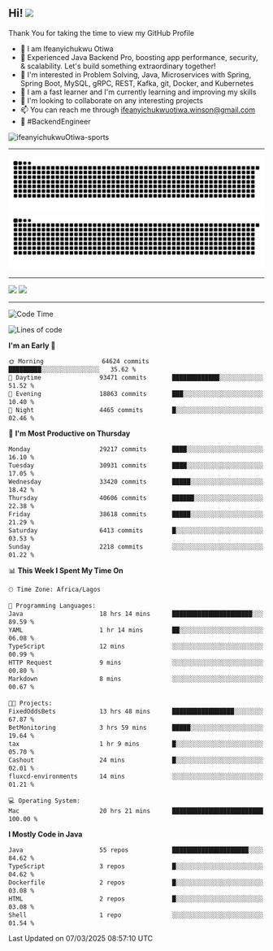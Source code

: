 <!-- BLOG-POST-LIST:START --><!-- BLOG-POST-LIST:END -->

## Hi! <img src="https://media.giphy.com/media/hvRJCLFzcasrR4ia7z/giphy.gif" width="4%"> 

Thank You for taking the time to view my GitHub Profile

- 👋 I am Ifeanyichukwu Otiwa
- 🚀 Experienced Java Backend Pro, boosting app performance, security, & scalability. Let's build something extraordinary together!
- 👀 I'm interested in Problem Solving, Java, Microservices with Spring, Spring Boot, MySQL, gRPC, REST, Kafka, git, Docker, and Kubernetes
- 🌱 I am a fast learner and I'm currently learning and improving my skills
- 💞️ I'm looking to collaborate on any interesting projects
- 📫 You can reach me through ifeanyichukwuotiwa.winson@gmail.com
- 🚀 #BackendEngineer

<p align="left" marginTop="10px"> <img src="https://komarev.com/ghpvc/?username=ifeanyichukwuOtiwa-sports&label=Profile%20views&color=0e75b6&style=for-the-badge" alt="ifeanyichukwuOtiwa-sports" /> </p>

***

<!--🐍📈SNAKEGRAPH / 🌐WEBSITE: https://github.com/Platane/snk -->
![github contribution grid snake animation](https://raw.githubusercontent.com/ifeanyichukwuOtiwa-sports/ifeanyichukwuOtiwa-sports/output/github-contribution-grid-snake-dark.svg#gh-dark-mode-only)![github contribution grid snake animation](https://raw.githubusercontent.com/ifeanyichukwuOtiwa-sports/ifeanyichukwuOtiwa-sports/output/github-contribution-grid-snake.svg#gh-light-mode-only)

***

<p float="left">
  <img float="left" src="https://github-readme-stats.vercel.app/api?username=ifeanyichukwuOtiwa-sports&count_private=true&include_all_commits=true&theme=react&show_icons=true" />
  <img float="right" src="https://github-readme-stats.vercel.app/api/top-langs/?username=ifeanyichukwuOtiwa-sports&layout=compact&show_icons=true&theme=react" /> 
</p>

***



<!--START_SECTION:waka-->
![Code Time](http://img.shields.io/badge/Code%20Time-3%2C521%20hrs%2024%20mins-blue)

![Lines of code](https://img.shields.io/badge/From%20Hello%20World%20I%27ve%20Written-45.2%20million%20lines%20of%20code-blue)

**I'm an Early 🐤** 

```text
🌞 Morning                64624 commits       █████████░░░░░░░░░░░░░░░░   35.62 % 
🌆 Daytime                93471 commits       █████████████░░░░░░░░░░░░   51.52 % 
🌃 Evening                18863 commits       ███░░░░░░░░░░░░░░░░░░░░░░   10.40 % 
🌙 Night                  4465 commits        █░░░░░░░░░░░░░░░░░░░░░░░░   02.46 % 
```
📅 **I'm Most Productive on Thursday** 

```text
Monday                   29217 commits       ████░░░░░░░░░░░░░░░░░░░░░   16.10 % 
Tuesday                  30931 commits       ████░░░░░░░░░░░░░░░░░░░░░   17.05 % 
Wednesday                33420 commits       █████░░░░░░░░░░░░░░░░░░░░   18.42 % 
Thursday                 40606 commits       ██████░░░░░░░░░░░░░░░░░░░   22.38 % 
Friday                   38618 commits       █████░░░░░░░░░░░░░░░░░░░░   21.29 % 
Saturday                 6413 commits        █░░░░░░░░░░░░░░░░░░░░░░░░   03.53 % 
Sunday                   2218 commits        ░░░░░░░░░░░░░░░░░░░░░░░░░   01.22 % 
```


📊 **This Week I Spent My Time On** 

```text
🕑︎ Time Zone: Africa/Lagos

💬 Programming Languages: 
Java                     18 hrs 14 mins      ██████████████████████░░░   89.59 % 
YAML                     1 hr 14 mins        ██░░░░░░░░░░░░░░░░░░░░░░░   06.08 % 
TypeScript               12 mins             ░░░░░░░░░░░░░░░░░░░░░░░░░   00.99 % 
HTTP Request             9 mins              ░░░░░░░░░░░░░░░░░░░░░░░░░   00.80 % 
Markdown                 8 mins              ░░░░░░░░░░░░░░░░░░░░░░░░░   00.67 % 

🐱‍💻 Projects: 
FixedOddsBets            13 hrs 48 mins      █████████████████░░░░░░░░   67.87 % 
BetMonitoring            3 hrs 59 mins       █████░░░░░░░░░░░░░░░░░░░░   19.64 % 
tax                      1 hr 9 mins         █░░░░░░░░░░░░░░░░░░░░░░░░   05.70 % 
Cashout                  24 mins             █░░░░░░░░░░░░░░░░░░░░░░░░   02.01 % 
fluxcd-environments      14 mins             ░░░░░░░░░░░░░░░░░░░░░░░░░   01.21 % 

💻 Operating System: 
Mac                      20 hrs 21 mins      █████████████████████████   100.00 % 
```

**I Mostly Code in Java** 

```text
Java                     55 repos            █████████████████████░░░░   84.62 % 
TypeScript               3 repos             █░░░░░░░░░░░░░░░░░░░░░░░░   04.62 % 
Dockerfile               2 repos             █░░░░░░░░░░░░░░░░░░░░░░░░   03.08 % 
HTML                     2 repos             █░░░░░░░░░░░░░░░░░░░░░░░░   03.08 % 
Shell                    1 repo              ░░░░░░░░░░░░░░░░░░░░░░░░░   01.54 % 
```




 Last Updated on 07/03/2025 08:57:10 UTC
<!--END_SECTION:waka-->

<!--
<p align="center">
![trophy](https://github-profile-trophy.vercel.app/?username=ifeanyichukwuOtiwa-sports&theme=onedark) (https://github.com/ryo-ma/github-profile-trophy)
</p>
-->

<!---
ifeanyi-otiwa/ifeanyi-otiwa is a ✨ special ✨ repository because its `README.md` (this file) appears on your GitHub profile.
You can click the Preview link to take a look at your changes.
--->
